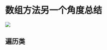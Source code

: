 # 数组方法另一个角度总结

![](/notes/assets/jsInterview/dd1a1e965fa94bdd8e84d81152bb852d_tplv-k3u1fbpfcp-watermark.webp)

## 遍历类

